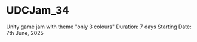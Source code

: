 # UDCJam_34
Unity game jam with theme "only 3 colours"
Duration: 7 days
Starting Date: 7th June, 2025
